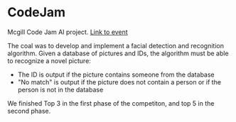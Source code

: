 CodeJam
=======

Mcgill Code Jam AI project. [Link to event](http://allevents.in/montreal/codejam-2014-artificial-intelligence/291428617724257#)

The coal was to develop and implement a facial detection and recognition algorithm. Given a database of pictures and IDs, 
the algorithm must be able to recognize a novel picture:
* The ID is output if the picture contains someone from the database
* "No match" is output if the picture does not contain a person or if the person is not in the database

We finished Top 3 in the first phase of the competiton, and top 5 in the second phase. 

